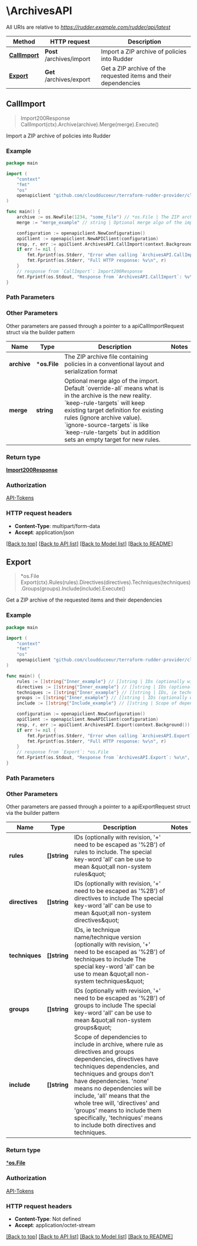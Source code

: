 # \ArchivesAPI

All URIs are relative to *https://rudder.example.com/rudder/api/latest*

Method | HTTP request | Description
------------- | ------------- | -------------
[**CallImport**](ArchivesAPI.md#CallImport) | **Post** /archives/import | Import a ZIP archive of policies into Rudder
[**Export**](ArchivesAPI.md#Export) | **Get** /archives/export | Get a ZIP archive of the requested items and their dependencies



## CallImport

> Import200Response CallImport(ctx).Archive(archive).Merge(merge).Execute()

Import a ZIP archive of policies into Rudder



### Example

```go
package main

import (
	"context"
	"fmt"
	"os"
	openapiclient "github.com/cloudducoeur/terraform-rudder-provider/client"
)

func main() {
	archive := os.NewFile(1234, "some_file") // *os.File | The ZIP archive file containing policies in a conventional layout and serialization format (optional)
	merge := "merge_example" // string | Optional merge algo of the import. Default `override-all` means what is in the archive is the new reality.  `keep-rule-targets` will keep existing target definition for existing rules (ignore archive value). `ignore-source-targets` is like `keep-rule-targets` but in addition sets an empty target for new rules. (optional)

	configuration := openapiclient.NewConfiguration()
	apiClient := openapiclient.NewAPIClient(configuration)
	resp, r, err := apiClient.ArchivesAPI.CallImport(context.Background()).Archive(archive).Merge(merge).Execute()
	if err != nil {
		fmt.Fprintf(os.Stderr, "Error when calling `ArchivesAPI.CallImport``: %v\n", err)
		fmt.Fprintf(os.Stderr, "Full HTTP response: %v\n", r)
	}
	// response from `CallImport`: Import200Response
	fmt.Fprintf(os.Stdout, "Response from `ArchivesAPI.CallImport`: %v\n", resp)
}
```

### Path Parameters



### Other Parameters

Other parameters are passed through a pointer to a apiCallImportRequest struct via the builder pattern


Name | Type | Description  | Notes
------------- | ------------- | ------------- | -------------
 **archive** | ***os.File** | The ZIP archive file containing policies in a conventional layout and serialization format | 
 **merge** | **string** | Optional merge algo of the import. Default &#x60;override-all&#x60; means what is in the archive is the new reality.  &#x60;keep-rule-targets&#x60; will keep existing target definition for existing rules (ignore archive value). &#x60;ignore-source-targets&#x60; is like &#x60;keep-rule-targets&#x60; but in addition sets an empty target for new rules. | 

### Return type

[**Import200Response**](Import200Response.md)

### Authorization

[API-Tokens](../README.md#API-Tokens)

### HTTP request headers

- **Content-Type**: multipart/form-data
- **Accept**: application/json

[[Back to top]](#) [[Back to API list]](../README.md#documentation-for-api-endpoints)
[[Back to Model list]](../README.md#documentation-for-models)
[[Back to README]](../README.md)


## Export

> *os.File Export(ctx).Rules(rules).Directives(directives).Techniques(techniques).Groups(groups).Include(include).Execute()

Get a ZIP archive of the requested items and their dependencies



### Example

```go
package main

import (
	"context"
	"fmt"
	"os"
	openapiclient "github.com/cloudducoeur/terraform-rudder-provider/client"
)

func main() {
	rules := []string{"Inner_example"} // []string | IDs (optionally with revision, '+' need to be escaped as '%2B') of rules to include.  The special key-word 'all' can be use to mean \"all non-system rules\" (optional)
	directives := []string{"Inner_example"} // []string | IDs (optionally with revision, '+' need to be escaped as '%2B') of directives to include The special key-word 'all' can be use to mean \"all non-system directives\" (optional)
	techniques := []string{"Inner_example"} // []string | IDs, ie technique name/technique version (optionally with revision, '+' need to be escaped as '%2B') of techniques to include The special key-word 'all' can be use to mean \"all non-system techniques\" (optional)
	groups := []string{"Inner_example"} // []string | IDs (optionally with revision, '+' need to be escaped as '%2B') of groups to include The special key-word 'all' can be use to mean \"all non-system groups\" (optional)
	include := []string{"Include_example"} // []string | Scope of dependencies to include in archive, where rule as directives and groups dependencies, directives have techniques dependencies, and techniques and groups don't have dependencies. 'none' means no dependencies will be include, 'all' means that the whole tree will,  'directives' and 'groups' means to include them specifically, 'techniques' means to include both directives and techniques. (optional)

	configuration := openapiclient.NewConfiguration()
	apiClient := openapiclient.NewAPIClient(configuration)
	resp, r, err := apiClient.ArchivesAPI.Export(context.Background()).Rules(rules).Directives(directives).Techniques(techniques).Groups(groups).Include(include).Execute()
	if err != nil {
		fmt.Fprintf(os.Stderr, "Error when calling `ArchivesAPI.Export``: %v\n", err)
		fmt.Fprintf(os.Stderr, "Full HTTP response: %v\n", r)
	}
	// response from `Export`: *os.File
	fmt.Fprintf(os.Stdout, "Response from `ArchivesAPI.Export`: %v\n", resp)
}
```

### Path Parameters



### Other Parameters

Other parameters are passed through a pointer to a apiExportRequest struct via the builder pattern


Name | Type | Description  | Notes
------------- | ------------- | ------------- | -------------
 **rules** | **[]string** | IDs (optionally with revision, &#39;+&#39; need to be escaped as &#39;%2B&#39;) of rules to include.  The special key-word &#39;all&#39; can be use to mean \&quot;all non-system rules\&quot; | 
 **directives** | **[]string** | IDs (optionally with revision, &#39;+&#39; need to be escaped as &#39;%2B&#39;) of directives to include The special key-word &#39;all&#39; can be use to mean \&quot;all non-system directives\&quot; | 
 **techniques** | **[]string** | IDs, ie technique name/technique version (optionally with revision, &#39;+&#39; need to be escaped as &#39;%2B&#39;) of techniques to include The special key-word &#39;all&#39; can be use to mean \&quot;all non-system techniques\&quot; | 
 **groups** | **[]string** | IDs (optionally with revision, &#39;+&#39; need to be escaped as &#39;%2B&#39;) of groups to include The special key-word &#39;all&#39; can be use to mean \&quot;all non-system groups\&quot; | 
 **include** | **[]string** | Scope of dependencies to include in archive, where rule as directives and groups dependencies, directives have techniques dependencies, and techniques and groups don&#39;t have dependencies. &#39;none&#39; means no dependencies will be include, &#39;all&#39; means that the whole tree will,  &#39;directives&#39; and &#39;groups&#39; means to include them specifically, &#39;techniques&#39; means to include both directives and techniques. | 

### Return type

[***os.File**](*os.File.md)

### Authorization

[API-Tokens](../README.md#API-Tokens)

### HTTP request headers

- **Content-Type**: Not defined
- **Accept**: application/octet-stream

[[Back to top]](#) [[Back to API list]](../README.md#documentation-for-api-endpoints)
[[Back to Model list]](../README.md#documentation-for-models)
[[Back to README]](../README.md)

